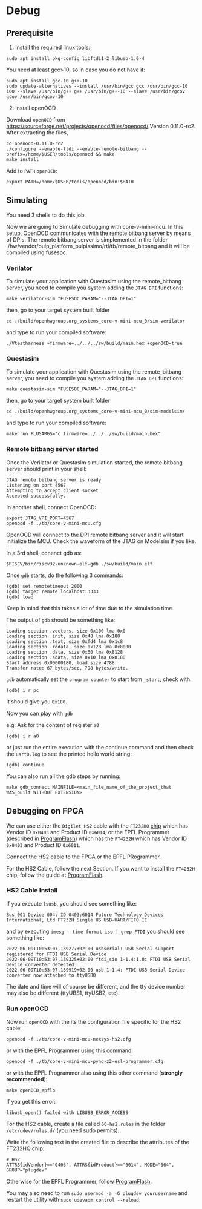# Debug

## Prerequisite

1. Install the required linux tools:

```
sudo apt install pkg-config libftdi1-2 libusb-1.0-4
```

You need at least gcc>10, so in case you do not have it:

```
sudo apt install gcc-10 g++-10
sudo update-alternatives --install /usr/bin/gcc gcc /usr/bin/gcc-10 100 --slave /usr/bin/g++ g++ /usr/bin/g++-10 --slave /usr/bin/gcov gcov /usr/bin/gcov-10
```

2. Install openOCD

Download `openOCD` from https://sourceforge.net/projects/openocd/files/openocd/
Version 0.11.0-rc2.
After extracting the files,

```
cd openocd-0.11.0-rc2
./configure --enable-ftdi --enable-remote-bitbang --prefix=/home/$USER/tools/openocd && make
make install
```

Add to `PATH` `openOCD`:

```
export PATH=/home/$USER/tools/openocd/bin:$PATH
```
## Simulating

You need 3 shells to do this job.

Now we are going to Simulate debugging with core-v-mini-mcu.
In this setup, OpenOCD communicates with the remote bitbang server by means of DPIs.
The remote bitbang server is simplemented in the folder ./hw/vendor/pulp_platform_pulpissimo/rtl/tb/remote_bitbang and it will be compiled using fusesoc.

### Verilator

To simulate your application with Questasim using the remote_bitbang server, you need to compile you system adding the `JTAG DPI` functions:

```
make verilator-sim "FUSESOC_PARAM="--JTAG_DPI=1"
```

then, go to your target system built folder

```
cd ./build/openhwgroup.org_systems_core-v-mini-mcu_0/sim-verilator
```

and type to run your compiled software:

```
./Vtestharness +firmware=../../../sw/build/main.hex +openOCD=true
```

### Questasim

To simulate your application with Questasim using the remote_bitbang server, you need to compile you system adding the `JTAG DPI` functions:

```
make questasim-sim "FUSESOC_PARAM="--JTAG_DPI=1"
```

then, go to your target system built folder

```
cd ./build/openhwgroup.org_systems_core-v-mini-mcu_0/sim-modelsim/
```

and type to run your compiled software:

```
make run PLUSARGS="c firmware=../../../sw/build/main.hex"
```
### Remote bitbang server started

Once the Verilator or Questasim simulation started, the remote bitbang server should print in your shell:

```
JTAG remote bitbang server is ready
Listening on port 4567
Attempting to accept client socket
Accepted successfully.
```

In another shell, connect OpenOCD:

```
export JTAG_VPI_PORT=4567
openocd -f ./tb/core-v-mini-mcu.cfg
```

OpenOCD will connect to the DPI remote bitbang server and it will start initialize the MCU.
Check the waveform of the JTAG on Modelsim if you like.

In a 3rd shell, conenct gdb as:

```
$RISCV/bin/riscv32-unknown-elf-gdb ./sw/build/main.elf
```

Once `gdb` starts, do the following 3 commands:
```
(gdb) set remotetimeout 2000
(gdb) target remote localhost:3333
(gdb) load
```

Keep in mind that this takes a lot of time due to the simulation time.

The output of `gdb` should be something like:

```
Loading section .vectors, size 0x100 lma 0x0
Loading section .init, size 0x48 lma 0x180
Loading section .text, size 0xfd4 lma 0x1c8
Loading section .rodata, size 0x128 lma 0x8000
Loading section .data, size 0x60 lma 0x8128
Loading section .sdata, size 0x10 lma 0x8188
Start address 0x00000180, load size 4788
Transfer rate: 67 bytes/sec, 798 bytes/write.
```

`gdb` automatically set the `program counter` to start from `_start`, check with:

```
(gdb) i r pc
```
It should give you `0x180`.

Now you can play with `gdb`

e.g: Ask for the content of register `a0`

```
(gdb) i r a0
```
or just run the entire execution with the continue command and then check the `uart0.log` to see the printed hello world string:

```
(gdb) continue
```

You can also run all the gdb steps by running:
```
make gdb_connect MAINFILE=<main_file_name_of_the_project_that WAS_built WITHOUT EXTENSION>
```

## Debugging on FPGA

We can use either the `Digilet HS2` cable with the `FT232HQ` [chip](https://www.ftdichip.com/Support/Documents/TechnicalNotes/TN_100_USB_VID-PID_Guidelines.pdf) which has Vendor ID `0x0403` and Product ID `0x6014`, or the EPFL Programmer (described in
[ProgramFlash](./ProgramFlash.md)) which has the `FT4232H` which has Vendor ID `0x0403` and Product ID `0x6011`.

Connect the HS2 cable to the FPGA or the EPFL PRogrammer.

For the HS2 Cable, follow the next Section.
If you want to install the `FT4232H` chip, follow the guide at [ProgramFlash](./ProgramFlash.md).

### HS2 Cable Install


If you execute `lsusb`, you should see something like:

```
Bus 001 Device 004: ID 0403:6014 Future Technology Devices International, Ltd FT232H Single HS USB-UART/FIFO IC
```

and by executing `dmesg --time-format iso | grep FTDI` you should see something like:

```
2022-06-09T10:53:07,139277+02:00 usbserial: USB Serial support registered for FTDI USB Serial Device
2022-06-09T10:53:07,139325+02:00 ftdi_sio 1-1.4:1.0: FTDI USB Serial Device converter detected
2022-06-09T10:53:07,139919+02:00 usb 1-1.4: FTDI USB Serial Device converter now attached to ttyUSB0
```
The date and time will of course be different, and the tty device number may also be different (ttyUBS1, ttyUSB2, etc).


### Run openOCD

Now run `openOCD` with the its the configuration file specific for the HS2 cable:

```
openocd -f ./tb/core-v-mini-mcu-nexsys-hs2.cfg
```

or with the EPFL Programmer using this command:

```
openocd -f ./tb/core-v-mini-mcu-pynq-z2-esl-programmer.cfg
```

or with the EPFL Programmer also using this other command (**strongly recommended**):

```
make openOCD_epflp
```


If you get this error:

```
libusb_open() failed with LIBUSB_ERROR_ACCESS
```

For the HS2 cable, create a file called `60-hs2.rules` in the folder `/etc/udev/rules.d/` (you need sudo permits).

Write the following text in the created file to describe the attributes of the FT232HQ chip:

```
# HS2
ATTRS{idVendor}=="0403", ATTRS{idProduct}=="6014", MODE="664", GROUP="plugdev"
```

Otherwise for the EPFL Programmer, follow [ProgramFlash](./ProgramFlash.md).

You may also need to run `sudo usermod -a -G plugdev yourusername` and restart the utility with `sudo udevadm control --reload`.
